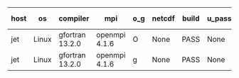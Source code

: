 

| host     | os       | compiler                              | mpi                      | o_g        | netcdf        | build       | u_pass          | u_fail          | s_pass            | s_fail            | e_pass             | e_fail             | nuopc_pass       | nuopc_fail       | artifacts link          |
|----------|----------|---------------------------------------|--------------------------|------------|---------------|-------------|-----------------|-----------------|-------------------|-------------------|--------------------|--------------------|------------------|------------------|-------------------------|
| jet | Linux | gfortran 13.2.0 | openmpi 4.1.6  | O | None  | PASS | None | None | None | None | None | None | None | None | <a href="https://github.com/esmf-org/esmf-test-artifacts/tree/1b9ce34dfd169c823d4b6fd3c3fd1628f7c23541/develop/gfortran/13.2.0/O/openmpi/4.1.6" target="_blank">1b9ce34</a> | 
| jet | Linux | gfortran 13.2.0 | openmpi 4.1.6  | g | None  | PASS | None | None | None | None | None | None | None | None | <a href="https://github.com/esmf-org/esmf-test-artifacts/tree/3686e542a64f123d85e827c0a878dced5cf1da3f/develop/gfortran/13.2.0/g/openmpi/4.1.6" target="_blank">3686e54</a> | 
